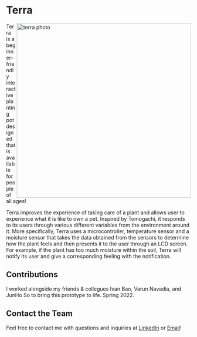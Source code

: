 # Terra
<img src="./photos/terra.png" height="475px" alt="terra photo" align="right"/>

Terra is a beginner-friendly interactive planting pot designed that is available for people of all ages!

Terra improves the experience of taking care of a plant and allows user to experience what it is like to own a pet.
Inspired by Tomogachi, it responds to its users through various different variables from the environment around it. More specifically, Terra uses a microcontroller, temperature sensor and a moisture sensor that takes the data obtained from the sensors to determine how the plant feels and then presents it to the user through an LCD screen. For example, if the plant has too much moisture within the soil, Terra will notify its user and give a corresponding feeling with the notification.

## Contributions
I worked alongside my friends & collegues Ivan Bao, Varun Navadia, and JunHo So to bring this prototype to life. Spring 2022.

## Contact the Team
Feel free to contact me with questions and inquiries at [LinkedIn](https://www.linkedin.com/in/jaylan-wu/) or [Email](jaylan.wu@nyu.edu)!


